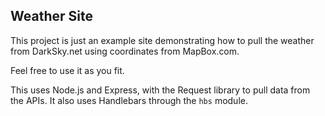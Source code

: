 ## Weather Site

This project is just an example site demonstrating how to pull the weather from DarkSky.net using coordinates from MapBox.com.

Feel free to use it as you fit.

This uses Node.js and Express, with the Request library to pull data from the APIs. It also uses Handlebars through the `hbs` module.
